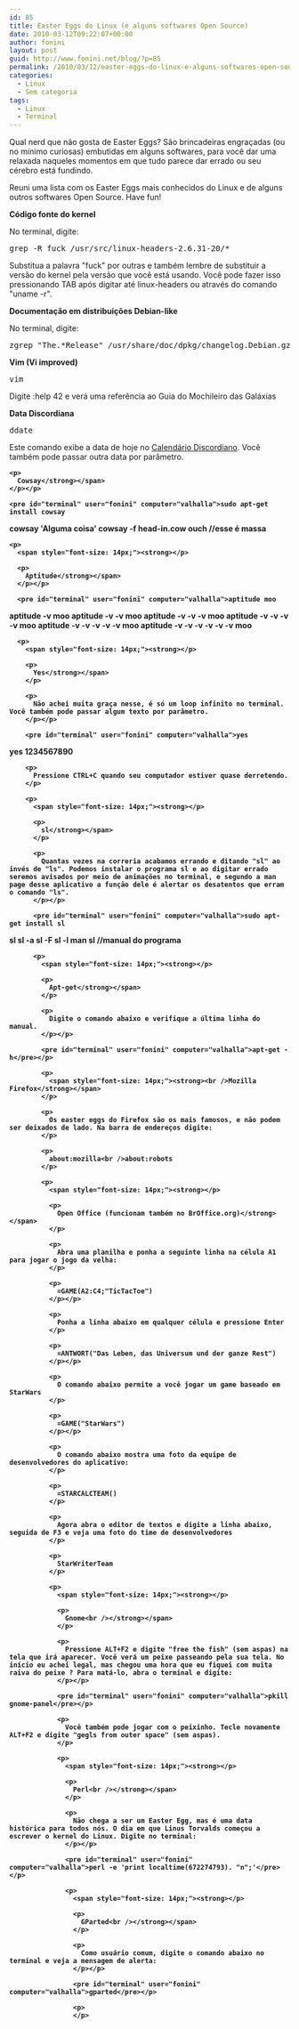 ```yaml
---
id: 85
title: Easter Eggs do Linux (e alguns softwares Open Source)
date: 2010-03-12T09:22:07+00:00
author: fonini
layout: post
guid: http://www.fonini.net/blog/?p=85
permalink: /2010/03/12/easter-eggs-do-linux-e-alguns-softwares-open-source/
categories:
  - Linux
  - Sem categoria
tags:
  - Linux
  - Terminal
---
```

Qual nerd que não gosta de Easter Eggs? São brincadeiras engraçadas (ou no mínimo curiosas) embutidas em alguns softwares, para você dar uma relaxada naqueles momentos em que tudo parece dar errado ou seu cérebro está fundindo.

Reuni uma lista com os Easter Eggs mais conhecidos do Linux e de alguns outros softwares Open Source. Have fun!



<span style="font-size: 14px;"><strong>Código fonte do kernel</strong></span>

No terminal, digite:</p> 

<pre id="terminal" user="fonini" computer="valhalla">grep -R fuck /usr/src/linux-headers-2.6.31-20/*</pre></p> 

Substitua a palavra "fuck" por outras e também lembre de substituir a versão do kernel pela versão que você está usando. Você pode fazer isso pressionando TAB após digitar até linux-headers ou através do comando "uname -r".



<span style="font-size: 14px;"><strong>Documentação em distribuições Debian-like</strong></span>

No terminal, digite:</p> 

<pre id="terminal" user="fonini" computer="valhalla">zgrep "The.*Release" /usr/share/doc/dpkg/changelog.Debian.gz</pre></p> 

<span style="font-size: 14px;"><strong></p> 

<p>
  Vim (Vi improved)</strong></span>
</p></p> 

<pre id="terminal" user="fonini" computer="valhalla">vim</pre></p> 

<p>
  Digite :help 42 e verá uma referência ao Guia do Mochileiro das Galáxias
</p>

<p>
  <span style="font-size: 14px;"><strong></p> 
  
  <p>
    Data Discordiana</strong></span>
  </p></p> 
  
  <pre id="terminal" user="fonini" computer="valhalla">ddate</pre></p> 
  
  <p>
    Este comando exibe a data de hoje no <a href="http://pt.wikipedia.org/wiki/Calend%C3%A1rio_discordiano" rel="externo nofollow">Calendário Discordiano</a>. Você também pode passar outra data por parâmetro.
  </p>
  
  <p>
    <span style="font-size: 14px;"><strong></p> 
    
    <p>
      Cowsay</strong></span>
    </p></p> 
    
    <pre id="terminal" user="fonini" computer="valhalla">sudo apt-get install cowsay
cowsay 'Alguma coisa'
cowsay -f head-in.cow ouch //esse é massa
</pre></p> 
    
    <p>
      <span style="font-size: 14px;"><strong></p> 
      
      <p>
        Aptitude</strong></span>
      </p></p> 
      
      <pre id="terminal" user="fonini" computer="valhalla">aptitude moo
aptitude -v moo
aptitude -v -v moo
aptitude -v -v -v moo
aptitude -v -v -v -v moo
aptitude -v -v -v -v -v moo
aptitude -v -v -v -v -v -v moo</pre></p> 
      
      <p>
        <span style="font-size: 14px;"><strong></p> 
        
        <p>
          Yes</strong></span>
        </p>
        
        <p>
          Não achei muita graça nesse, é só um loop infinito no terminal. Você também pode passar algum texto por parâmetro.
        </p></p> 
        
        <pre id="terminal" user="fonini" computer="valhalla">yes
yes 1234567890</pre></p> 
        
        <p>
          Pressione CTRL+C quando seu computador estiver quase derretendo.
        </p>
        
        <p>
          <span style="font-size: 14px;"><strong></p> 
          
          <p>
            sl</strong></span>
          </p>
          
          <p>
            Quantas vezes na correria acabamos errando e ditando "sl" ao invés de "ls". Podemos instalar o programa sl e ao digitar errado seremos avisados por meio de animações no terminal, e segundo a man page desse aplicativo a função dele é alertar os desatentos que erram o comando "ls".
          </p></p> 
          
          <pre id="terminal" user="fonini" computer="valhalla">sudo apt-get install sl
sl
sl -a
sl -F
sl -l
man sl  //manual do programa</pre></p> 
          
          <p>
            <span style="font-size: 14px;"><strong></p> 
            
            <p>
              Apt-get</strong></span>
            </p>
            
            <p>
              Digite o comando abaixo e verifique a última linha do manual.
            </p></p> 
            
            <pre id="terminal" user="fonini" computer="valhalla">apt-get -h</pre></p> 
            
            <p>
              <span style="font-size: 14px;"><strong><br />Mozilla Firefox</strong></span>
            </p>
            
            <p>
              Os easter eggs do Firefox são os mais famosos, e não podem ser deixados de lado. Na barra de endereços digite:
            </p>
            
            <p>
              about:mozilla<br />about:robots
            </p>
            
            <p>
              <span style="font-size: 14px;"><strong></p> 
              
              <p>
                Open Office (funcionam também no BrOffice.org)</strong></span>
              </p>
              
              <p>
                Abra uma planilha e ponha a seguinte linha na célula A1 para jogar o jogo da velha:
              </p>
              
              <p>
                =GAME(A2:C4;"TicTacToe")
              </p></p> 
              
              <p>
                Ponha a linha abaixo em qualquer célula e pressione Enter
              </p>
              
              <p>
                =ANTWORT("Das Leben, das Universum und der ganze Rest")
              </p></p> 
              
              <p>
                O comando abaixo permite a você jogar um game baseado em StarWars
              </p>
              
              <p>
                =GAME("StarWars")
              </p></p> 
              
              <p>
                O comando abaixo mostra uma foto da equipe de desenvolvedores do aplicativo:
              </p>
              
              <p>
                =STARCALCTEAM()
              </p>
              
              <p>
                Agora abra o editor de textos e digite a linha abaixo, seguida de F3 e veja uma foto do time de desenvolvedores
              </p>
              
              <p>
                StarWriterTeam
              </p>
              
              <p>
                <span style="font-size: 14px;"><strong></p> 
                
                <p>
                  Gnome<br /></strong></span>
                </p>
                
                <p>
                  Pressione ALT+F2 e digite "free the fish" (sem aspas) na tela que irá aparecer. Você verá um peixe passeando pela sua tela. No início eu achei legal, mas chegou uma hora que eu fiquei com muita raiva do peixe ? Para matá-lo, abra o terminal e digite:
                </p></p> 
                
                <pre id="terminal" user="fonini" computer="valhalla">pkill gnome-panel</pre></p> 
                
                <p>
                  Você também pode jogar com o peixinho. Tecle novamente ALT+F2 e digite "gegls from outer space" (sem aspas).
                </p>
                
                <p>
                  <span style="font-size: 14px;"><strong></p> 
                  
                  <p>
                    Perl<br /></strong></span>
                  </p>
                  
                  <p>
                    Não chega a ser um Easter Egg, mas é uma data histórica para todos nós. O dia em que Linus Torvalds começou a escrever o kernel do Linux. Digite no terminal:
                  </p></p> 
                  
                  <pre id="terminal" user="fonini" computer="valhalla">perl -e 'print localtime(672274793). "n";'</pre></p> 
                  
                  <p>
                    <span style="font-size: 14px;"><strong></p> 
                    
                    <p>
                      GParted<br /></strong></span>
                    </p>
                    
                    <p>
                      Como usuário comum, digite o comando abaixo no terminal e veja a mensagem de alerta:
                    </p></p> 
                    
                    <pre id="terminal" user="fonini" computer="valhalla">gparted</pre></p> 
                    
                    <p>
                    </p>